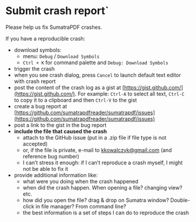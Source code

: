 # Submit crash report`

Please help us fix SumatraPDF crashes.

If you have a reproducible crash:
* download symbols:
  * menu: `Debug` / `Download Symbols`
  * `Ctrl + K` for command palette and `Debug: Download Symbols`
* trigger the crash
* when you see crash dialog, press `Cancel` to launch default text editor with crash report
* post the content of the crash log as a gist at [https://gist.github.com/](https://gist.github.com/). For example: `Ctrl-A` to select all text, `Ctrl-C` to copy it to a clipboard and then `Ctrl-V` to the gist
* create a bug report at [https://github.com/sumatrapdfreader/sumatrapdf/issues](https://github.com/sumatrapdfreader/sumatrapdf/issues)
* post a link to the gist in the bug report
* **include the file that caused the crash**
    - attach to the GitHub issue (put in a .zip file if file type is not accepted)
    - or, if the file is private, e-mail to kkowalczyk@gmail.com (and reference bug number)
    - I can’t stress it enough: if I can’t reproduce a crash myself, I might not be able to fix it
* provide additional information like:
  * what were you doing when the crash happened
  * when did the crash happen. When opening a file? changing view? etc.
  * how did you open the file? drag & drop on Sumatra window? Double-click in file manager? From command line?
  * the best information is a set of steps I can do to reproduce the crash

